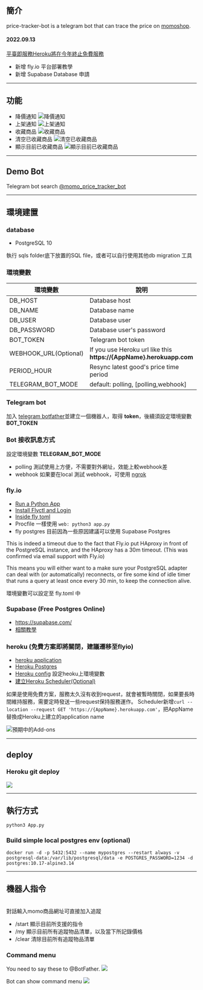 ## 簡介
price-tracker-bot is a telegram bot that can trace the price on [momoshop](https://www.momoshop.com.tw "momoshop").

#### 2022.09.13
[平臺即服務Heroku將在今年終止免費服務](https://www.ithome.com.tw/news/152729)
- 新增 fly.io 平台部署教學
- 新增 Supabase Database 申請

---

## 功能

- 降價通知
![降價通知](https://i.imgur.com/CSLhRGW.png)
- 上架通知
![上架通知](https://i.imgur.com/jmfC9aH.png)
- 收藏商品
![收藏商品](https://i.imgur.com/Ns9uGiA.png)
- 清空已收藏商品
![清空已收藏商品](https://i.imgur.com/kVwJVri.png)
- 顯示目前已收藏商品
![顯示目前已收藏商品](https://i.imgur.com/l8dgUpj.png)

---
## Demo Bot
Telegram bot search [@momo_price_tracker_bot](https://t.me/momo_price_tracker_bot)

---


## 環境建置
### database
- PostgreSQL 10<br>

執行 sqls folder底下放置的SQL file，或者可以自行使用其他db migration 工具
### 環境變數


| 環境變數              | 說明                                                                |
| --------------------- | ------------------------------------------------------------------- |
| DB_HOST               | Database host                                                       |
| DB_NAME               | Database name                                                       |
| DB_USER               | Database user                                                       |
| DB_PASSWORD           | Database user's password                                            |
| BOT_TOKEN             | Telegram bot token                                                  |
| WEBHOOK_URL(Optional) | If you use Heroku url like this **https://{AppName}.herokuapp.com** |
| PERIOD_HOUR                      | Resync latest good's price time period                                                                  |
| TELEGRAM_BOT_MODE     | default: polling, [polling,webhook]                                 |

### Telegram bot
加入 [telegram botfather](https://t.me/botfather "telegram botfather")並建立一個機器人，取得 **token**，後續須設定環境變數 **BOT_TOKEN**

### Bot 接收訊息方式
設定環境變數 **TELEGRAM_BOT_MODE**
- polling
測試使用上方便，不需要對外網址，效能上較webhook差
- webhook
如果要在local 測試 webhook，可使用 [ngrok](https://ngrok.com/ "ngrok")

### fly.io
- [Run a Python App](https://fly.io/docs/languages-and-frameworks/python/)
- [Install Flyctl and Login](https://fly.io/docs/languages-and-frameworks/python/#install-flyctl-and-login)
- [Inside fly toml](https://fly.io/docs/languages-and-frameworks/python/#inside-fly-toml)
- Procfile 一樣使用 `web: python3 app.py`
- fly postgres
目前因為一些原因建議可以使用 Supabase Postgres

This is indeed a timeout due to the fact that Fly.io put HAproxy in front of the PostgreSQL instance, and the HAproxy has a 30m timeout. (This was confirmed via email support with Fly.io)

This means you will either want to a make sure your PostgreSQL adapter can deal with (or automatically) reconnects, or fire some kind of idle timer that runs a query at least once every 30 min, to keep the connection alive.

環境變數可以設定至 fly.toml 中

### Supabase (Free Postgres Online)
- https://supabase.com/
- [相關教學](https://flaviocopes.com/postgresql-supabase-setup/)

### heroku (免費方案即將關閉，建議遷移至flyio)
- [heroku application](https://devcenter.heroku.com/articles/creating-apps)
- [Heroku Postgres](https://devcenter.heroku.com/articles/heroku-postgresql)
- [Heroku config](https://devcenter.heroku.com/articles/config-vars) 設定heoku上環境變數
- [建立Heroku Scheduler(Optional)](https://devcenter.heroku.com/articles/scheduler)

如果是使用免費方案，服務太久沒有收到request，就會被暫時關閉，如果要長時間維持服務，需要定時發送一些request保持服務運作。
Scheduler新增`curl --location --request GET 'https://{AppName}.herokuapp.com'`，把AppName替換成Heroku上建立的application name

![預期中的Add-ons](https://i.imgur.com/s1Et0bz.png)



---

## deploy

### Heroku git deploy
![](https://i.imgur.com/iqFrHLC.png)

---


## 執行方式
`python3 App.py`

### Build simple local postgres env (optional)

```
docker run -d -p 5432:5432 --name mypostgres --restart always -v postgresql-data:/var/lib/postgresql/data -e POSTGRES_PASSWORD=1234 -d postgres:10.17-alpine3.14
```

---

## 機器人指令
<br>對話輸入momo商品網址可直接加入追蹤
- /start 顯示目前所支援的指令
- /my 顯示目前所有追蹤物品清單，以及當下所記錄價格
- /clear 清除目前所有追蹤物品清單

### Command menu
You need to say these to @BotFather.
![](https://i.imgur.com/nskbZPo.png)

Bot can show command menu
![](https://i.imgur.com/aEHJECc.png)
